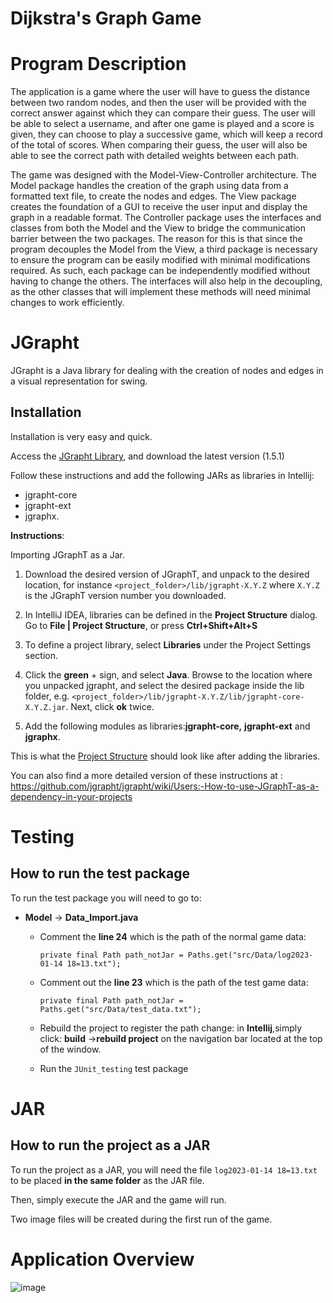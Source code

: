 # Dijkstra's Graph Game

# Program Description

The application is a game where the user will have to guess the distance between two random nodes, and then the user will be provided with the correct answer against which they can compare their guess. The user will be able to select a username, and after one game is played and a score is given, they can choose to play a successive game, which will keep a record of the total of scores. When comparing their guess, the user will also be able to see the correct path with detailed weights between each path. 

The game was designed with the Model-View-Controller architecture. The Model package handles the creation of the graph using data from a formatted text file, to create the nodes and edges. The View package creates the foundation of a GUI to receive the user input and display the graph in a readable format. The Controller package uses the interfaces and classes from both the Model and the View to bridge the communication barrier between the two packages. The reason for this is that since the program decouples the Model from the View, a third package is necessary to ensure the program can be easily modified with minimal modifications required. As such, each package can be independently modified without having to change the others. The interfaces will also help in the decoupling, as the other classes that will implement these methods will need minimal changes to work efficiently. 

# JGrapht

JGrapht is a Java library for dealing with the creation of nodes and edges in a visual representation for swing.

## Installation

Installation is very easy and quick. 

Access the [JGrapht Library](https://sourceforge.net/projects/jgrapht/), and download the latest version (1.5.1)


Follow these instructions and add the following JARs as libraries in Intellij:
* jgrapht-core
* jgrapht-ext
* jgraphx.

__Instructions__:

Importing JGraphT as a Jar.



1. Download the desired version of JGraphT, and unpack to the desired location, for instance ```<project_folder>/lib/jgrapht-X.Y.Z``` where ```X.Y.Z``` is the JGraphT version number you downloaded.

2. In IntelliJ IDEA, libraries can be defined in the __Project Structure__ dialog. Go to __File | Project Structure__, or press __Ctrl+Shift+Alt+S__

3. To define a project library, select __Libraries__ under the Project Settings section.

4. Click the __green__ + sign, and select __Java__. Browse to the location where you unpacked jgrapht, and select the desired package inside the lib folder, e.g. ```<project_folder>/lib/jgrapht-X.Y.Z/lib/jgrapht-core-X.Y.Z.jar```. Next, click __ok__ twice.

5. Add the following modules as libraries:__jgrapht-core,__ __jgrapht-ext__ and __jgraphx__.

This is what the [Project Structure](https://www.dropbox.com/scl/fi/vvejk32pv3pdoq8c6cil7/Untitled.paper?dl=0&rlkey=1ytoyogepbx4sqcqp5dnpgbfo) should look like after adding the libraries.

You can also find a more detailed version of these instructions at : https://github.com/jgrapht/jgrapht/wiki/Users:-How-to-use-JGraphT-as-a-dependency-in-your-projects
# Testing

## How to run the test package

To run the test package you will need to go to:
* __Model__ -> __Data_Import.java__

  * Comment the __line 24__ which is the path of the normal game data:
    ```
    private final Path path_notJar = Paths.get("src/Data/log2023-01-14 18=13.txt");
    ```

  * Comment out the __line 23__ which is the path of the test game data:
    ```
    private final Path path_notJar = Paths.get("src/Data/test_data.txt");
    ```
  
  * Rebuild the project to register the path change:
  in __Intellij__,simply click: __build__ ->__rebuild  project__ on the navigation bar located at the top of the window.
  * Run the ```JUnit_testing``` test package

# JAR

## How to run the project as a JAR

To run the project as a JAR, you will need the file ```log2023-01-14 18=13.txt``` to be placed __in the same folder__ as the JAR file.

Then, simply execute the JAR and the game will run.

Two image files will be created during the first run of the game.

# Application Overview
![image](https://github.com/user-attachments/assets/809a51b5-de23-485d-b10f-8612a88f8c11)
